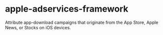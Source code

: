 # apple-adservices-framework
Attribute app-download campaigns that originate from the App Store, Apple News, or Stocks on iOS devices.
